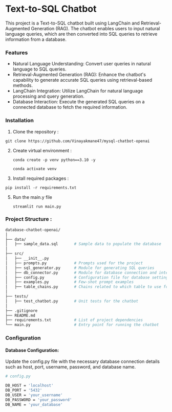 # Text-to-SQL Chatbot

This project is a Text-to-SQL chatbot built using LangChain and Retrieval-Augmented Generation (RAG). The chatbot enables users to input natural language queries, which are then converted into SQL queries to retrieve information from a database.

### Features

- Natural Language Understanding: Convert user queries in natural language to SQL queries.
- Retrieval-Augmented Generation (RAG): Enhance the chatbot's capability to generate accurate SQL queries using retrieval-based methods.
- LangChain Integration: Utilize LangChain for natural language processing and query generation.
- Database Interaction: Execute the generated SQL queries on a connected database to fetch the required information.


### Installation 

1. Clone the repository :
   
`git clone https://github.com/Vinayakmane47/mysql-chatbot-openai`

2. Create virtual environment :

   `conda create -p venv python==3.10 -y`
   
   `conda activate venv`

4. Install required packages :

`pip install -r requirements.txt` 

5. Run the main.y file

   `streamlit run main.py`


### Project Structure : 
```bash
database-chatbot-openai/
│
├── data/
│   ├── sample_data.sql       # Sample data to populate the database
│
├── src/
│   ├── __init__.py
│   ├── prompts.py            # Prompts used for the project
│   ├── sql_generator.py      # Module for generating SQL queries
│   ├── db_connector.py       # Module for database connection and interaction
│   ├── config.py             # Configuration file for database settings
│   ├── examples.py           # Few-shot prompt examples 
│   ├── table_chains.py       # Chains related to which table to use for project
│
├── tests/
│   ├── test_chatbot.py       # Unit tests for the chatbot
│
├── .gitignore
├── README.md
├── requirements.txt          # List of project dependencies
└── main.py                   # Entry point for running the chatbot

```


### Configuration
#### Database Configuration: 
Update the config.py file with the necessary database connection details such as host, port, username, password, and database name.

``` bash
# config.py

DB_HOST = 'localhost'
DB_PORT = '5432'
DB_USER = 'your_username'
DB_PASSWORD = 'your_password'
DB_NAME = 'your_database'
```




